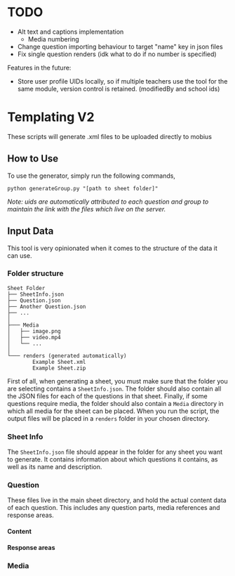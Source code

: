 # TODO
 - Alt text and captions implementation
    - Media numbering
 - Change question importing behaviour to target "name" key in json files
 - Fix single question renders (idk what to do if no number is specified)

Features in the future:
 - Store user profile UIDs locally, so if multiple teachers use the tool for the same module, version control is retained. (modifiedBy and school ids)


# Templating V2
These scripts will generate .xml files to be uploaded directly to mobius

## How to Use
To use the generator, simply run the following commands,
```
python generateGroup.py "[path to sheet folder]"
```

*Note: uids are automatically attributed to each question and group to maintain the link with the files which live on the server.*

## Input Data
This tool is very opinionated when it comes to the structure of the data it can use.

### Folder structure
```
Sheet Folder
├── SheetInfo.json
├── Question.json
├── Another Question.json
├── ...
│
├─── Media
│   ├── image.png
│   ├── video.mp4
│   └── ...
│
└─── renders (generated automatically)
        Example Sheet.xml
        Example Sheet.zip
```

First of all, when generating a sheet, you must make sure that the folder you are selecting contains a `SheetInfo.json`. The folder should also contain all the JSON files for each of the questions in that sheet. Finally, if some questions require media, the folder should also contain a `Media` directory in which all media for the sheet can be placed. When you run the script, the output files will be placed in a `renders` folder in your chosen directory.

### Sheet Info
The `SheetInfo.json` file should appear in the folder for any sheet you want to generate. It contains information about which questions it contains, as well as its name and description.

### Question
These files live in the main sheet directory, and hold the actual content data of each question. This includes any question parts, media references and response areas.
#### Content
#### Response areas

### Media
